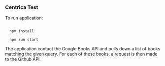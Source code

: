 ### Centrica Test

To run application:

```

  npm install

  npm run start
```
The application contact the Google Books API and pulls down a list of books matching the given query.
For each of these books, a request is then made to the Github API.
